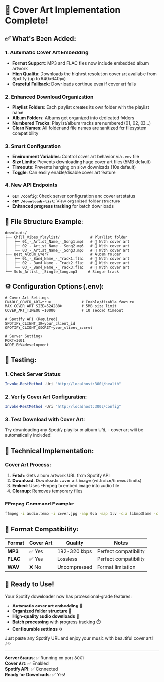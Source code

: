 # 🎉 Cover Art Implementation Complete!

## ✅ **What's Been Added:**

### **1. Automatic Cover Art Embedding**
- **Format Support**: MP3 and FLAC files now include embedded album artwork
- **High Quality**: Downloads the highest resolution cover art available from Spotify (up to 640x640px)
- **Graceful Fallback**: Downloads continue even if cover art fails

### **2. Enhanced Download Organization**
- **Playlist Folders**: Each playlist creates its own folder with the playlist name
- **Album Folders**: Albums get organized into dedicated folders
- **Numbered Tracks**: Playlist/album tracks are numbered (01, 02, 03...)
- **Clean Names**: All folder and file names are sanitized for filesystem compatibility

### **3. Smart Configuration**
- **Environment Variables**: Control cover art behavior via `.env` file
- **Size Limits**: Prevents downloading huge cover art files (5MB default)
- **Timeouts**: Prevents hanging on slow downloads (10s default)
- **Toggle**: Can easily enable/disable cover art feature

### **4. New API Endpoints**
- **`GET /config`**: Check server configuration and cover art status
- **`GET /downloads-list`**: View organized folder structure
- **Enhanced progress tracking** for batch downloads

## 🎵 **File Structure Example:**

```
downloads/
├── Chill_Vibes_Playlist/              # Playlist folder
│   ├── 01_-_Artist_Name_-_Song1.mp3   # 🎨 With cover art
│   ├── 02_-_Artist_Name_-_Song2.mp3   # 🎨 With cover art
│   └── 03_-_Artist_Name_-_Song3.mp3   # 🎨 With cover art
├── Best_Album_Ever/                   # Album folder
│   ├── 01_-_Band_Name_-_Track1.flac   # 🎨 With cover art
│   ├── 02_-_Band_Name_-_Track2.flac   # 🎨 With cover art
│   └── 03_-_Band_Name_-_Track3.flac   # 🎨 With cover art
└── Solo_Artist_-_Single_Song.mp3     # Single track
```

## ⚙️ **Configuration Options (.env):**

```env
# Cover Art Settings
ENABLE_COVER_ART=true              # Enable/disable feature
MAX_COVER_ART_SIZE=5242880         # 5MB size limit
COVER_ART_TIMEOUT=10000            # 10 second timeout

# Spotify API (Required)
SPOTIFY_CLIENT_ID=your_client_id
SPOTIFY_CLIENT_SECRET=your_client_secret

# Server Settings
PORT=3001
NODE_ENV=development
```

## 🧪 **Testing:**

### **1. Check Server Status:**
```powershell
Invoke-RestMethod -Uri "http://localhost:3001/health"
```

### **2. Verify Cover Art Configuration:**
```powershell
Invoke-RestMethod -Uri "http://localhost:3001/config"
```

### **3. Test Download with Cover Art:**
Try downloading any Spotify playlist or album URL - cover art will be automatically included!

## 🎯 **Technical Implementation:**

### **Cover Art Process:**
1. **Fetch**: Gets album artwork URL from Spotify API
2. **Download**: Downloads cover art image (with size/timeout limits)
3. **Embed**: Uses FFmpeg to embed image into audio file
4. **Cleanup**: Removes temporary files

### **FFmpeg Command Example:**
```bash
ffmpeg -i audio.temp -i cover.jpg -map 0:a -map 1:v -c:a libmp3lame -c:v mjpeg -disposition:v attached_pic output.mp3
```

## 🔧 **Format Compatibility:**

| Format | Cover Art | Quality | Notes |
|--------|-----------|---------|--------|
| **MP3** | ✅ Yes | 192-320 kbps | Perfect compatibility |
| **FLAC** | ✅ Yes | Lossless | Perfect compatibility |  
| **WAV** | ❌ No | Uncompressed | Format limitation |

## 🚀 **Ready to Use!**

Your Spotify downloader now has professional-grade features:
- **Automatic cover art embedding** 🎨
- **Organized folder structure** 📁
- **High-quality audio downloads** 🎵
- **Batch processing** with progress tracking ⏱️
- **Configurable settings** ⚙️

Just paste any Spotify URL and enjoy your music with beautiful cover art! 🎶✨

---

**Server Status**: ✅ Running on port 3001  
**Cover Art**: ✅ Enabled  
**Spotify API**: ✅ Connected  
**Ready for Downloads**: ✅ Yes!
